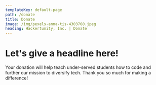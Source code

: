 ```yaml
---
templateKey: default-page
path: /donate
title: Donate
image: /img/pexels-anna-tis-4303760.jpeg
heading: Hackertunity, Inc. | Donate
---
```


# Let's give a headline here!

Your donation will help teach under-served students how to code and further our mission to diversify tech. Thank you so much for making a difference!
